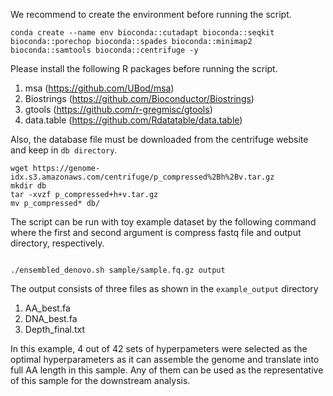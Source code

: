We recommend to create the environment before running the script.
``` 
conda create --name env bioconda::cutadapt bioconda::seqkit bioconda::porechop bioconda::spades bioconda::minimap2 bioconda::samtools bioconda::centrifuge -y
```

Please install the following R packages before running the script.
1. msa (https://github.com/UBod/msa)
2. Biostrings (https://github.com/Bioconductor/Biostrings)
3. gtools (https://github.com/r-gregmisc/gtools)
4. data.table (https://github.com/Rdatatable/data.table)

Also, the database file must be downloaded from the centrifuge website and keep in `db directory`.

```
wget https://genome-idx.s3.amazonaws.com/centrifuge/p_compressed%2Bh%2Bv.tar.gz
mkdir db
tar -xvzf p_compressed+h+v.tar.gz
mv p_compressed* db/
```


The script can be run with toy example dataset by the following command where the first and second argument is compress fastq file and output directory, respectively. 

```

./ensembled_denovo.sh sample/sample.fq.gz output

```

The output consists of three files as shown in the `example_output` directory

1. AA_best.fa
2. DNA_best.fa
3. Depth_final.txt

In this example, 4 out of 42 sets of hyperpameters were selected as the optimal hyperparameters as it can assemble the genome and translate into full AA length in this sample.
Any of them can be used as the representative of this sample for the downstream analysis.
